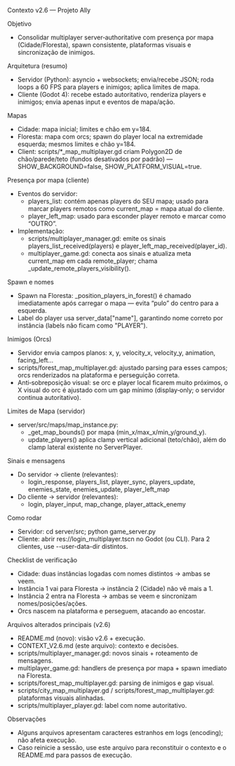 Contexto v2.6 — Projeto Ally

Objetivo
- Consolidar multiplayer server‑authoritative com presença por mapa (Cidade/Floresta), spawn consistente, plataformas visuais e sincronização de inimigos.

Arquitetura (resumo)
- Servidor (Python): asyncio + websockets; envia/recebe JSON; roda loops a 60 FPS para players e inimigos; aplica limites de mapa.
- Cliente (Godot 4): recebe estado autoritativo, renderiza players e inimigos; envia apenas input e eventos de mapa/ação.

Mapas
- Cidade: mapa inicial; limites e chão em y=184.
- Floresta: mapa com orcs; spawn do player local na extremidade esquerda; mesmos limites e chão y=184.
- Client: scripts/*_map_multiplayer.gd criam Polygon2D de chão/parede/teto (fundos desativados por padrão) — SHOW_BACKGROUND=false, SHOW_PLATFORM_VISUAL=true.

Presença por mapa (cliente)
- Eventos do servidor:
  - players_list: contém apenas players do SEU mapa; usado para marcar players remotos como current_map = mapa atual do cliente.
  - player_left_map: usado para esconder player remoto e marcar como “OUTRO”.
- Implementação:
  - scripts/multiplayer_manager.gd: emite os sinais players_list_received(players) e player_left_map_received(player_id).
  - multiplayer_game.gd: conecta aos sinais e atualiza meta current_map em cada remote_player; chama _update_remote_players_visibility().

Spawn e nomes
- Spawn na Floresta: _position_players_in_forest() é chamado imediatamente após carregar o mapa — evita “pulo” do centro para a esquerda.
- Label do player usa server_data["name"], garantindo nome correto por instância (labels não ficam como "PLAYER").

Inimigos (Orcs)
- Servidor envia campos planos: x, y, velocity_x, velocity_y, animation, facing_left...
- scripts/forest_map_multiplayer.gd: ajustado parsing para esses campos; orcs renderizados na plataforma e perseguição correta.
- Anti‑sobreposição visual: se orc e player local ficarem muito próximos, o X visual do orc é ajustado com um gap mínimo (display‑only; o servidor continua autoritativo).

Limites de Mapa (servidor)
- server/src/maps/map_instance.py:
  - _get_map_bounds() por mapa (min_x/max_x/min_y/ground_y).
  - update_players() aplica clamp vertical adicional (teto/chão), além do clamp lateral existente no ServerPlayer.

Sinais e mensagens
- Do servidor → cliente (relevantes):
  - login_response, players_list, player_sync, players_update, enemies_state, enemies_update, player_left_map
- Do cliente → servidor (relevantes):
  - login, player_input, map_change, player_attack_enemy

Como rodar
- Servidor: cd server/src; python game_server.py
- Cliente: abrir res://login_multiplayer.tscn no Godot (ou CLI). Para 2 clientes, use --user-data-dir distintos.

Checklist de verificação
- Cidade: duas instâncias logadas com nomes distintos → ambas se veem.
- Instância 1 vai para Floresta → instância 2 (Cidade) não vê mais a 1.
- Instância 2 entra na Floresta → ambas se veem e sincronizam nomes/posições/ações.
- Orcs nascem na plataforma e perseguem, atacando ao encostar.

Arquivos alterados principais (v2.6)
- README.md (novo): visão v2.6 + execução.
- CONTEXT_V2.6.md (este arquivo): contexto e decisões.
- scripts/multiplayer_manager.gd: novos sinais + roteamento de mensagens.
- multiplayer_game.gd: handlers de presença por mapa + spawn imediato na Floresta.
- scripts/forest_map_multiplayer.gd: parsing de inimigos e gap visual.
- scripts/city_map_multiplayer.gd / scripts/forest_map_multiplayer.gd: plataformas visuais alinhadas.
- scripts/multiplayer_player.gd: label com nome autoritativo.

Observações
- Alguns arquivos apresentam caracteres estranhos em logs (encoding); não afeta execução.
- Caso reinicie a sessão, use este arquivo para reconstituir o contexto e o README.md para passos de execução.

